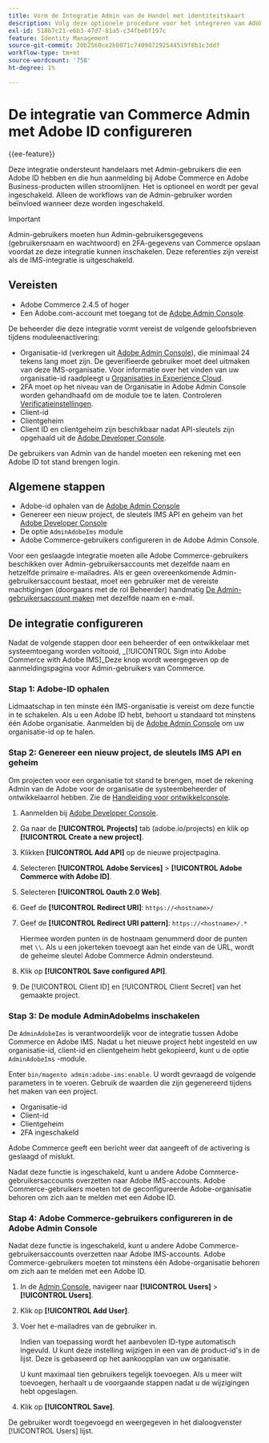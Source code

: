 ```yaml
---
title: Vorm de Integratie Admin van de Handel met identiteitskaart
description: Volg deze optionele procedure voor het integreren van Adobe Commerce Admin-gebruikersaccountaanmeldingen met Adobe ID.
exl-id: 518b7c21-e6b3-47d7-81a5-c34fbe0f197c
feature: Identity Management
source-git-commit: 20b2560ce2b8071c740907292544519f8b1c3ddf
workflow-type: tm+mt
source-wordcount: '758'
ht-degree: 1%

---
```


# De integratie van Commerce Admin met Adobe ID configureren

{{ee-feature}}

Deze integratie ondersteunt handelaars met Admin-gebruikers die een Adobe ID hebben en die hun aanmelding bij Adobe Commerce en Adobe Business-producten willen stroomlijnen. Het is optioneel en wordt per geval ingeschakeld. Alleen de workflows van de Admin-gebruiker worden beïnvloed wanneer deze worden ingeschakeld. 

>[!IMPORTANT]
>
>Admin-gebruikers moeten hun Admin-gebruikersgegevens (gebruikersnaam en wachtwoord) en 2FA-gegevens van Commerce opslaan voordat ze deze integratie kunnen inschakelen. Deze referenties zijn vereist als de IMS-integratie is uitgeschakeld.

## Vereisten

* Adobe Commerce 2.4.5 of hoger
* Een Adobe.com-account met toegang tot de [Adobe Admin Console](https://adminconsole.adobe.com/).

De beheerder die deze integratie vormt vereist de volgende geloofsbrieven tijdens moduleenactivering:

* Organisatie-id (verkregen uit [Adobe Admin Console](https://adminconsole.adobe.com/)), die minimaal 24 tekens lang moet zijn. De geverifieerde gebruiker moet deel uitmaken van deze IMS-organisatie. Voor informatie over het vinden van uw organisatie-id raadpleegt u [Organisaties in Experience Cloud](https://experienceleague.adobe.com/docs/core-services/interface/administration/organizations.html).
* 2FA moet op het niveau van de Organisatie in Adobe Admin Console worden gehandhaafd om de module toe te laten. Controleren [Verificatieinstellingen](https://helpx.adobe.com/enterprise/using/authentication-settings.html#two-step-verification).
* Client-id
* Clientgeheim
* Client ID en clientgeheim zijn beschikbaar nadat API-sleutels zijn opgehaald uit de [Adobe Developer Console](https://developer.adobe.com/developer-console/docs/guides/credentials/).

De gebruikers van Admin van de handel moeten een rekening met een Adobe ID tot stand brengen login.

## Algemene stappen

* Adobe-id ophalen van de [Adobe Admin Console](https://adminconsole.adobe.com/)
* Genereer een nieuw project, de sleutels IMS API en geheim van het [Adobe Developer Console](https://developer.adobe.com/)
* De optie `AdminAdobeIms` module
* Adobe Commerce-gebruikers configureren in de Adobe Admin Console.

Voor een geslaagde integratie moeten alle Adobe Commerce-gebruikers beschikken over Admin-gebruikersaccounts met dezelfde naam en hetzelfde primaire e-mailadres. Als er geen overeenkomende Admin-gebruikersaccount bestaat, moet een gebruiker met de vereiste machtigingen (doorgaans met de rol Beheerder) handmatig [De Admin-gebruikersaccount maken](../systems/permissions-users-all.md#create-a-user) met dezelfde naam en e-mail.

## De integratie configureren

Nadat de volgende stappen door een beheerder of een ontwikkelaar met systeemtoegang worden voltooid, _[!UICONTROL Sign into Adobe Commerce with Adobe IMS]_Deze knop wordt weergegeven op de aanmeldingspagina voor Admin-gebruikers van Commerce.

### Stap 1: Adobe-ID ophalen

Lidmaatschap in ten minste één IMS-organisatie is vereist om deze functie in te schakelen. Als u een Adobe ID hebt, behoort u standaard tot minstens één Adobe organisatie. Aanmelden bij de [Adobe Admin Console](https://adminconsole.adobe.com/) om uw organisatie-id op te halen.

### Stap 2: Genereer een nieuw project, de sleutels IMS API en geheim

Om projecten voor een organisatie tot stand te brengen, moet de rekening Admin van de Adobe voor de organisatie de systeembeheerder of ontwikkelaarrol hebben. Zie de [Handleiding voor ontwikkelconsole](https://developer.adobe.com/developer-console/docs/guides/projects/).

1. Aanmelden bij [Adobe Developer Console](https://developer.adobe.com/).
1. Ga naar de **[!UICONTROL Projects]** tab (adobe.io/projects) en klik op **[!UICONTROL Create a new project]**.
1. Klikken **[!UICONTROL Add API]** op de nieuwe projectpagina.
1. Selecteren **[!UICONTROL Adobe Services]** > **[!UICONTROL Adobe Commerce with Adobe ID]**.
1. Selecteren **[!UICONTROL Oauth 2.0 Web]**.
1. Geef de **[!UICONTROL Redirect URI]**: `https://<hostname>/`
1. Geef de **[!UICONTROL Redirect URI pattern]**: `https://<hostname>/.*`

   Hiermee worden punten in de hostnaam genummerd door de punten met `\\`. Als u een jokerteken toevoegt aan het einde van de URL, wordt de geheime sleutel Adobe Commerce Admin ondersteund.

1. Klik op **[!UICONTROL Save configured API]**.
1. De [!UICONTROL Client ID] en [!UICONTROL Client Secret] van het gemaakte project.

### Stap 3: De module AdminAdobeIms inschakelen

De `AdminAdobeIms` is verantwoordelijk voor de integratie tussen Adobe Commerce en Adobe IMS. Nadat u het nieuwe project hebt ingesteld en uw organisatie-id, client-id en clientgeheim hebt gekopieerd, kunt u de optie `AdminAdobeIms` -module.

Enter `bin/magento admin:adobe-ims:enable`. U wordt gevraagd de volgende parameters in te voeren. Gebruik de waarden die zijn gegenereerd tijdens het maken van een project.

* Organisatie-id
* Client-id
* Clientgeheim
* 2FA ingeschakeld

Adobe Commerce geeft een bericht weer dat aangeeft of de activering is geslaagd of mislukt.

Nadat deze functie is ingeschakeld, kunt u andere Adobe Commerce-gebruikersaccounts overzetten naar Adobe IMS-accounts. Adobe Commerce-gebruikers moeten tot de geconfigureerde Adobe-organisatie behoren om zich aan te melden met een Adobe ID.

### Stap 4: Adobe Commerce-gebruikers configureren in de Adobe Admin Console

Nadat deze functie is ingeschakeld, kunt u andere Adobe Commerce-gebruikersaccounts overzetten naar Adobe IMS-accounts. Adobe Commerce-gebruikers moeten tot minstens één Adobe-organisatie behoren om zich aan te melden met een Adobe ID.

1. In de [Admin Console](https://helpx.adobe.com/nl/enterprise/using/admin-console.html), navigeer naar **[!UICONTROL Users]**  > **[!UICONTROL Users]**.

1. Klik op **[!UICONTROL Add User]**.

1. Voer het e-mailadres van de gebruiker in.

   Indien van toepassing wordt het aanbevolen ID-type automatisch ingevuld. U kunt deze instelling wijzigen in een van de product-id&#39;s in de lijst. Deze is gebaseerd op het aankoopplan van uw organisatie.

   U kunt maximaal tien gebruikers tegelijk toevoegen. Als u meer wilt toevoegen, herhaalt u de voorgaande stappen nadat u de wijzigingen hebt opgeslagen.

1. Klik op **[!UICONTROL Save]**.

De gebruiker wordt toegevoegd en weergegeven in het dialoogvenster [!UICONTROL Users] lijst.
